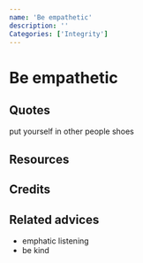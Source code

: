 ```yaml
---
name: 'Be empathetic'
description: ''
Categories: ['Integrity']
---
```

# Be empathetic

## Quotes


put yourself in other people shoes
## Resources

## Credits

## Related advices
- emphatic listening
- be kind
